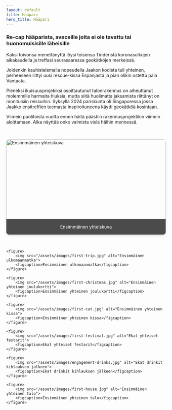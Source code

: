 ```yaml
---
layout: default
title: Hääpari
hero_title: Hääpari
---
```


### Re-cap hääparista, aveceille joita ei ole tavattu tai huonomuisisille läheisille

Kaksi toivonsa menettänyttä löysi toisensa Tinderistä koronasulkujen aikakaudella ja treffasi seurasaaressa geokätköjen merkeissä. 

Joidenkin kauhistelemalla nopeudella Jaakon kodista tuli yhteinen, perheeseen liittyi uusi rescue-kissa Espanjasta ja pian olikin ostettu pala Vantaata. 

Pieneksi ikuisuusprojekiksi osoittautunut talonrakennus on aiheuttanut molemmille harmaita hiuksia, mutta siitä huolimatta jaksamista riittänyt on monituisiin reissuihin. Syksyllä 2024 pariskunta oli Singaporessa jossa Jaakko ensitreffien teemasta inspiroituneena käytti geokätköä kosintaan. 

Viimein puolitoista vuotta ennen häitä päästiin rakennusprojektikin viimein aloittamaan. Aika näyttää onko valmista vielä häihin mennessä.

<div class="photo-gallery">
    <figure>
        <img src="/assets/images/first-photo.jpg" alt="Ensimmäinen yhteiskuva">
        <figcaption>Ensimmäinen yhteiskuva</figcaption>
    </figure>
    
    <figure>
        <img src="/assets/images/first-trip.jpg" alt="Ensimmäinen ulkomaanmatka">
        <figcaption>Ensimmäinen ulkomaanmatka</figcaption>
    </figure>
    
    <figure>
        <img src="/assets/images/first-christmas.jpg" alt="Ensimmäinen yhteinen joulukortti">
        <figcaption>Ensimmäinen yhteinen joulukortti</figcaption>
    </figure>
    
    <figure>
        <img src="/assets/images/first-cat.jpg" alt="Ensimmäinen yhteinen kissa">
        <figcaption>Ensimmäinen yhteinen kissa</figcaption>
    </figure>
    
    <figure>
        <img src="/assets/images/first-festival.jpg" alt="Ekat yhteiset festarit">
        <figcaption>Ekat yhteiset festarit</figcaption>
    </figure>
    
    <figure>
        <img src="/assets/images/engagement-drinks.jpg" alt="Ekat drinkit kihlauksen jälkeen">
        <figcaption>Ekat drinkit kihlauksen jälkeen</figcaption>
    </figure>
    
    <figure>
        <img src="/assets/images/first-house.jpg" alt="Ensimmäinen yhteinen talo">
        <figcaption>Ensimmäinen yhteinen talo</figcaption>
    </figure>
</div>

<style>
.photo-gallery {
    display: grid;
    grid-template-columns: repeat(auto-fit, minmax(300px, 1fr));
    gap: 2rem;
    padding: 2rem 0;
}

.photo-gallery figure {
    margin: 0;
    position: relative;
    overflow: hidden;
    border-radius: 8px;
    box-shadow: 0 4px 8px rgba(0,0,0,0.1);
    transition: transform 0.3s ease;
}

.photo-gallery figure:hover {
    transform: translateY(-5px);
}

.photo-gallery img {
    width: 100%;
    height: 300px;
    object-fit: cover;
}

.photo-gallery figcaption {
    position: absolute;
    bottom: 0;
    left: 0;
    right: 0;
    background: rgba(0,0,0,0.7);
    color: white;
    padding: 1rem;
    text-align: center;
}
</style>
